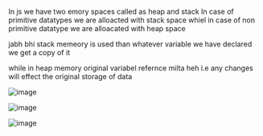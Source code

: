 In js we have two emory spaces called as heap and stack
In case of primitive datatypes we are alloacted with stack space
whiel in case of non primitive datatype we are alloacated with heap space


jabh bhi stack memeory is used than whatever variable we have declared we get a copy of it

while in heap memory original variabel refernce milta heh i.e any changes will effect the original storage of data 

![image](https://github.com/PriyanshGarg15/Java_script/assets/116974262/70293dbc-0837-454c-be74-5664a9cf1151)

![image](https://github.com/PriyanshGarg15/Java_script/assets/116974262/d3104535-cb17-4dda-a2c5-7cb753830754)

![image](https://github.com/PriyanshGarg15/Java_script/assets/116974262/19d7f1b2-de88-4543-9046-328a4e86c5d5)
